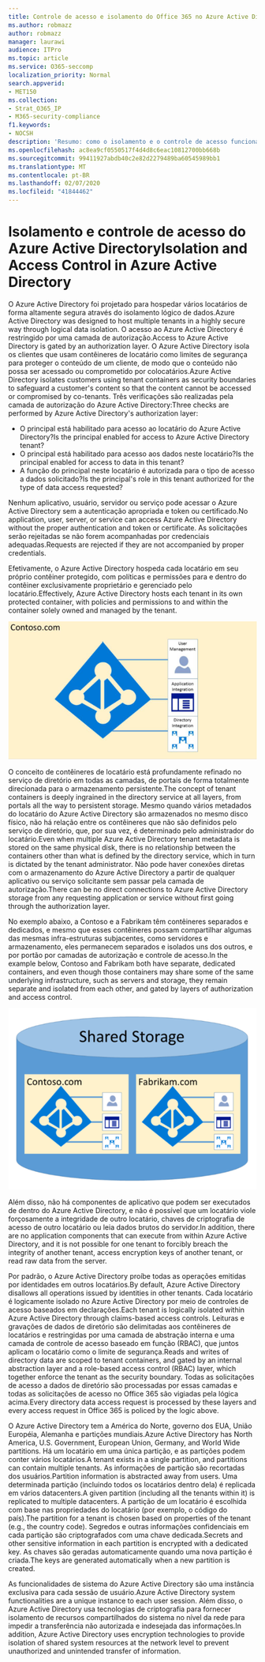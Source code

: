 ```yaml
---
title: Controle de acesso e isolamento do Office 365 no Azure Active Directory
ms.author: robmazz
author: robmazz
manager: laurawi
audience: ITPro
ms.topic: article
ms.service: O365-seccomp
localization_priority: Normal
search.appverid:
- MET150
ms.collection:
- Strat_O365_IP
- M365-security-compliance
f1.keywords:
- NOCSH
description: 'Resumo: como o isolamento e o controle de acesso funcionam no Azure Active Directory.'
ms.openlocfilehash: ac8ea9cf0550517f4d4d8c6eac10812700bb668b
ms.sourcegitcommit: 99411927abdb40c2e82d2279489ba60545989bb1
ms.translationtype: MT
ms.contentlocale: pt-BR
ms.lasthandoff: 02/07/2020
ms.locfileid: "41844462"
---
```

# <a name="isolation-and-access-control-in-azure-active-directory"></a><span data-ttu-id="5b229-103">Isolamento e controle de acesso do Azure Active Directory</span><span class="sxs-lookup"><span data-stu-id="5b229-103">Isolation and Access Control in Azure Active Directory</span></span>

<span data-ttu-id="5b229-104">O Azure Active Directory foi projetado para hospedar vários locatários de forma altamente segura através do isolamento lógico de dados.</span><span class="sxs-lookup"><span data-stu-id="5b229-104">Azure Active Directory was designed to host multiple tenants in a highly secure way through logical data isolation.</span></span> <span data-ttu-id="5b229-105">O acesso ao Azure Active Directory é restringido por uma camada de autorização.</span><span class="sxs-lookup"><span data-stu-id="5b229-105">Access to Azure Active Directory is gated by an authorization layer.</span></span> <span data-ttu-id="5b229-106">O Azure Active Directory isola os clientes que usam contêineres de locatário como limites de segurança para proteger o conteúdo de um cliente, de modo que o conteúdo não possa ser acessado ou comprometido por colocatários.</span><span class="sxs-lookup"><span data-stu-id="5b229-106">Azure Active Directory isolates customers using tenant containers as security boundaries to safeguard a customer's content so that the content cannot be accessed or compromised by co-tenants.</span></span> <span data-ttu-id="5b229-107">Três verificações são realizadas pela camada de autorização do Azure Active Directory:</span><span class="sxs-lookup"><span data-stu-id="5b229-107">Three checks are performed by Azure Active Directory's authorization layer:</span></span>

- <span data-ttu-id="5b229-108">O principal está habilitado para acesso ao locatário do Azure Active Directory?</span><span class="sxs-lookup"><span data-stu-id="5b229-108">Is the principal enabled for access to Azure Active Directory tenant?</span></span>
- <span data-ttu-id="5b229-109">O principal está habilitado para acesso aos dados neste locatário?</span><span class="sxs-lookup"><span data-stu-id="5b229-109">Is the principal enabled for access to data in this tenant?</span></span>
- <span data-ttu-id="5b229-110">A função do principal neste locatário é autorizada para o tipo de acesso a dados solicitado?</span><span class="sxs-lookup"><span data-stu-id="5b229-110">Is the principal's role in this tenant authorized for the type of data access requested?</span></span>

<span data-ttu-id="5b229-111">Nenhum aplicativo, usuário, servidor ou serviço pode acessar o Azure Active Directory sem a autenticação apropriada e token ou certificado.</span><span class="sxs-lookup"><span data-stu-id="5b229-111">No application, user, server, or service can access Azure Active Directory without the proper authentication and token or certificate.</span></span> <span data-ttu-id="5b229-112">As solicitações serão rejeitadas se não forem acompanhadas por credenciais adequadas.</span><span class="sxs-lookup"><span data-stu-id="5b229-112">Requests are rejected if they are not accompanied by proper credentials.</span></span>

<span data-ttu-id="5b229-113">Efetivamente, o Azure Active Directory hospeda cada locatário em seu próprio contêiner protegido, com políticas e permissões para e dentro do contêiner exclusivamente proprietário e gerenciado pelo locatário.</span><span class="sxs-lookup"><span data-stu-id="5b229-113">Effectively, Azure Active Directory hosts each tenant in its own protected container, with policies and permissions to and within the container solely owned and managed by the tenant.</span></span>
 
![Contêiner do Azure](media/office-365-isolation-azure-container.png)

<span data-ttu-id="5b229-115">O conceito de contêineres de locatário está profundamente refinado no serviço de diretório em todas as camadas, de portais de forma totalmente direcionada para o armazenamento persistente.</span><span class="sxs-lookup"><span data-stu-id="5b229-115">The concept of tenant containers is deeply ingrained in the directory service at all layers, from portals all the way to persistent storage.</span></span> <span data-ttu-id="5b229-116">Mesmo quando vários metadados do locatário do Azure Active Directory são armazenados no mesmo disco físico, não há relação entre os contêineres que não são definidos pelo serviço de diretório, que, por sua vez, é determinado pelo administrador do locatário.</span><span class="sxs-lookup"><span data-stu-id="5b229-116">Even when multiple Azure Active Directory tenant metadata is stored on the same physical disk, there is no relationship between the containers other than what is defined by the directory service, which in turn is dictated by the tenant administrator.</span></span> <span data-ttu-id="5b229-117">Não pode haver conexões diretas com o armazenamento do Azure Active Directory a partir de qualquer aplicativo ou serviço solicitante sem passar pela camada de autorização.</span><span class="sxs-lookup"><span data-stu-id="5b229-117">There can be no direct connections to Azure Active Directory storage from any requesting application or service without first going through the authorization layer.</span></span>

<span data-ttu-id="5b229-118">No exemplo abaixo, a Contoso e a Fabrikam têm contêineres separados e dedicados, e mesmo que esses contêineres possam compartilhar algumas das mesmas infra-estruturas subjacentes, como servidores e armazenamento, eles permanecem separados e isolados uns dos outros, e por portão por camadas de autorização e controle de acesso.</span><span class="sxs-lookup"><span data-stu-id="5b229-118">In the example below, Contoso and Fabrikam both have separate, dedicated containers, and even though those containers may share some of the same underlying infrastructure, such as servers and storage, they remain separate and isolated from each other, and gated by layers of authorization and access control.</span></span>
 
![Contêineres dedicados do Azure](media/office-365-isolation-azure-dedicated-containers.png)

<span data-ttu-id="5b229-120">Além disso, não há componentes de aplicativo que podem ser executados de dentro do Azure Active Directory, e não é possível que um locatário viole forçosamente a integridade de outro locatário, chaves de criptografia de acesso de outro locatário ou leia dados brutos do servidor.</span><span class="sxs-lookup"><span data-stu-id="5b229-120">In addition, there are no application components that can execute from within Azure Active Directory, and it is not possible for one tenant to forcibly breach the integrity of another tenant, access encryption keys of another tenant, or read raw data from the server.</span></span>

<span data-ttu-id="5b229-121">Por padrão, o Azure Active Directory proíbe todas as operações emitidas por identidades em outros locatários.</span><span class="sxs-lookup"><span data-stu-id="5b229-121">By default, Azure Active Directory disallows all operations issued by identities in other tenants.</span></span> <span data-ttu-id="5b229-122">Cada locatário é logicamente isolado no Azure Active Directory por meio de controles de acesso baseados em declarações.</span><span class="sxs-lookup"><span data-stu-id="5b229-122">Each tenant is logically isolated within Azure Active Directory through claims-based access controls.</span></span> <span data-ttu-id="5b229-123">Leituras e gravações de dados de diretório são delimitadas aos contêineres de locatários e restringidas por uma camada de abstração interna e uma camada de controle de acesso baseado em função (RBAC), que juntos aplicam o locatário como o limite de segurança.</span><span class="sxs-lookup"><span data-stu-id="5b229-123">Reads and writes of directory data are scoped to tenant containers, and gated by an internal abstraction layer and a role-based access control (RBAC) layer, which together enforce the tenant as the security boundary.</span></span> <span data-ttu-id="5b229-124">Todas as solicitações de acesso a dados de diretório são processadas por essas camadas e todas as solicitações de acesso no Office 365 são vigiadas pela lógica acima.</span><span class="sxs-lookup"><span data-stu-id="5b229-124">Every directory data access request is processed by these layers and every access request in Office 365 is policed by the logic above.</span></span>

<span data-ttu-id="5b229-125">O Azure Active Directory tem a América do Norte, governo dos EUA, União Européia, Alemanha e partições mundiais.</span><span class="sxs-lookup"><span data-stu-id="5b229-125">Azure Active Directory has North America, U.S. Government, European Union, Germany, and World Wide partitions.</span></span> <span data-ttu-id="5b229-126">Há um locatário em uma única partição, e as partições podem conter vários locatários.</span><span class="sxs-lookup"><span data-stu-id="5b229-126">A tenant exists in a single partition, and partitions can contain multiple tenants.</span></span> <span data-ttu-id="5b229-127">As informações de partição são recortadas dos usuários.</span><span class="sxs-lookup"><span data-stu-id="5b229-127">Partition information is abstracted away from users.</span></span> <span data-ttu-id="5b229-128">Uma determinada partição (incluindo todos os locatários dentro dela) é replicada em vários datacenters.</span><span class="sxs-lookup"><span data-stu-id="5b229-128">A given partition (including all the tenants within it) is replicated to multiple datacenters.</span></span> <span data-ttu-id="5b229-129">A partição de um locatário é escolhida com base nas propriedades do locatário (por exemplo, o código do país).</span><span class="sxs-lookup"><span data-stu-id="5b229-129">The partition for a tenant is chosen based on properties of the tenant (e.g., the country code).</span></span> <span data-ttu-id="5b229-130">Segredos e outras informações confidenciais em cada partição são criptografados com uma chave dedicada.</span><span class="sxs-lookup"><span data-stu-id="5b229-130">Secrets and other sensitive information in each partition is encrypted with a dedicated key.</span></span> <span data-ttu-id="5b229-131">As chaves são geradas automaticamente quando uma nova partição é criada.</span><span class="sxs-lookup"><span data-stu-id="5b229-131">The keys are generated automatically when a new partition is created.</span></span>

<span data-ttu-id="5b229-132">As funcionalidades de sistema do Azure Active Directory são uma instância exclusiva para cada sessão de usuário.</span><span class="sxs-lookup"><span data-stu-id="5b229-132">Azure Active Directory system functionalities are a unique instance to each user session.</span></span> <span data-ttu-id="5b229-133">Além disso, o Azure Active Directory usa tecnologias de criptografia para fornecer isolamento de recursos compartilhados do sistema no nível da rede para impedir a transferência não autorizada e indesejada das informações.</span><span class="sxs-lookup"><span data-stu-id="5b229-133">In addition, Azure Active Directory uses encryption technologies to provide isolation of shared system resources at the network level to prevent unauthorized and unintended transfer of information.</span></span>
